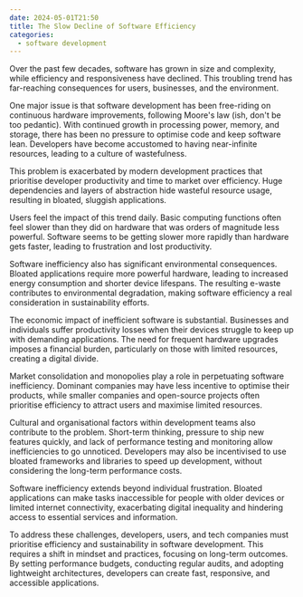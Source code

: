 ```yaml
---
date: 2024-05-01T21:50
title: The Slow Decline of Software Efficiency
categories:
  - software development
---
```

Over the past few decades, software has grown in size and complexity, while efficiency and responsiveness have declined. This troubling trend has far-reaching consequences for users, businesses, and the environment.

One major issue is that software development has been free-riding on continuous hardware improvements, following Moore's law (ish, don't be too pedantic). With continued growth in processing power, memory, and storage, there has been no pressure to optimise code and keep software lean. Developers have become accustomed to having near-infinite resources, leading to a culture of wastefulness.

This problem is exacerbated by modern development practices that prioritise developer productivity and time to market over efficiency. Huge dependencies and layers of abstraction hide wasteful resource usage, resulting in bloated, sluggish applications.

Users feel the impact of this trend daily. Basic computing functions often feel slower than they did on hardware that was orders of magnitude less powerful. Software seems to be getting slower more rapidly than hardware gets faster, leading to frustration and lost productivity.

Software inefficiency also has significant environmental consequences. Bloated applications require more powerful hardware, leading to increased energy consumption and shorter device lifespans. The resulting e-waste contributes to environmental degradation, making software efficiency a real consideration in sustainability efforts.

The economic impact of inefficient software is substantial. Businesses and individuals suffer productivity losses when their devices struggle to keep up with demanding applications. The need for frequent hardware upgrades imposes a financial burden, particularly on those with limited resources, creating a digital divide.

Market consolidation and monopolies play a role in perpetuating software inefficiency. Dominant companies may have less incentive to optimise their products, while smaller companies and open-source projects often prioritise efficiency to attract users and maximise limited resources.

Cultural and organisational factors within development teams also contribute to the problem. Short-term thinking, pressure to ship new features quickly, and lack of performance testing and monitoring allow inefficiencies to go unnoticed. Developers may also be incentivised to use bloated frameworks and libraries to speed up development, without considering the long-term performance costs.

Software inefficiency extends beyond individual frustration. Bloated applications can make tasks inaccessible for people with older devices or limited internet connectivity, exacerbating digital inequality and hindering access to essential services and information.

To address these challenges, developers, users, and tech companies must prioritise efficiency and sustainability in software development. This requires a shift in mindset and practices, focusing on long-term outcomes. By setting performance budgets, conducting regular audits, and adopting lightweight architectures, developers can create fast, responsive, and accessible applications.